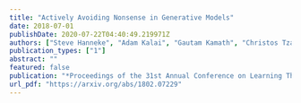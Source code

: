 ```yaml
---
title: "Actively Avoiding Nonsense in Generative Models"
date: 2018-07-01
publishDate: 2020-07-22T04:40:49.219971Z
authors: ["Steve Hanneke", "Adam Kalai", "Gautam Kamath", "Christos Tzamos"]
publication_types: ["1"]
abstract: ""
featured: false
publication: "*Proceedings of the 31st Annual Conference on Learning Theory* (COLT 2018)"
url_pdf: "https://arxiv.org/abs/1802.07229"
---
```


